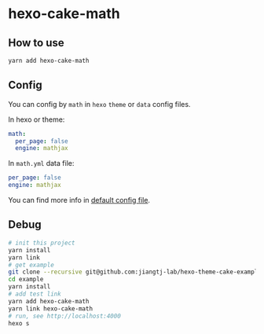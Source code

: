 # hexo-cake-math

## How to use
```bash
yarn add hexo-cake-math
```

## Config
You can config by `math` in `hexo` `theme` or `data` config files.

In hexo or theme:
```yml
math:
  per_page: false
  engine: mathjax
```

In `math.yml` data file:
```yml
per_page: false
engine: mathjax
```

You can find more info in [default config file](default.yaml).

## Debug
```bash
# init this project
yarn install
yarn link
# get example
git clone --recursive git@github.com:jiangtj-lab/hexo-theme-cake-example.git example
cd example
yarn install
# add test link
yarn add hexo-cake-math
yarn link hexo-cake-math
# run, see http://localhost:4000
hexo s
```
